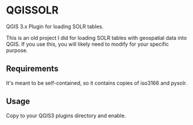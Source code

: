 # QGISSOLR
QGIS 3.x Plugin for loading SOLR tables.

This is an old project I did for loading SOLR tables with geospatial data into QGIS. If you use this,
you will likely need to modify for your specific purpose.

## Requirements
It's meant to be self-contained, so it contains copies of iso3166 and pysolr.

## Usage
Copy to your QGIS3 plugins directory and enable.
